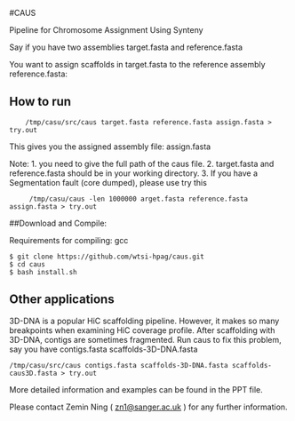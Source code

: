 #CAUS

Pipeline for Chromosome Assignment Using Synteny 

Say if you have two assemblies target.fasta and reference.fasta

You want to assign scaffolds in target.fasta to the reference assembly reference.fasta:

## How to run

        /tmp/casu/src/caus target.fasta reference.fasta assign.fasta > try.out

This gives you the assigned assembly file: assign.fasta 


Note: 1. you need to give the full path of the caus  file.
      2. target.fasta and reference.fasta should be in your working directory.
      3. If you have a Segmentation fault (core dumped), please use try this

         /tmp/casu/caus -len 1000000 arget.fasta reference.fasta assign.fasta > try.out

##Download and Compile:

Requirements for compiling: gcc

	$ git clone https://github.com/wtsi-hpag/caus.git
	$ cd caus
	$ bash install.sh 

## Other applications
3D-DNA is a popular HiC scaffolding pipeline. 
However, it makes so many breakpoints when examining HiC coverage profile.
After scaffolding with 3D-DNA, contigs are sometimes fragmented.
Run caus to fix this problem, say you have contigs.fasta scaffolds-3D-DNA.fasta

	/tmp/casu/src/caus contigs.fasta scaffolds-3D-DNA.fasta scaffolds-caus3D.fasta > try.out

More detailed information and examples can be found in the PPT file. 


Please contact Zemin Ning ( zn1@sanger.ac.uk ) for any further information. 



